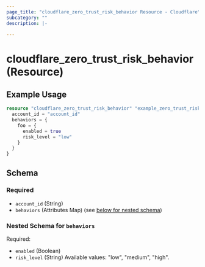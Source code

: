 ```yaml
---
page_title: "cloudflare_zero_trust_risk_behavior Resource - Cloudflare"
subcategory: ""
description: |-
  
---
```


# cloudflare_zero_trust_risk_behavior (Resource)



## Example Usage

```terraform
resource "cloudflare_zero_trust_risk_behavior" "example_zero_trust_risk_behavior" {
  account_id = "account_id"
  behaviors = {
    foo = {
      enabled = true
      risk_level = "low"
    }
  }
}
```

<!-- schema generated by tfplugindocs -->
## Schema

### Required

- `account_id` (String)
- `behaviors` (Attributes Map) (see [below for nested schema](#nestedatt--behaviors))

<a id="nestedatt--behaviors"></a>
### Nested Schema for `behaviors`

Required:

- `enabled` (Boolean)
- `risk_level` (String) Available values: "low", "medium", "high".


